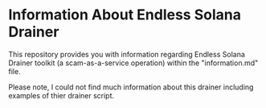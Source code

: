 # Information About Endless Solana Drainer 

This repository provides you with information regarding Endless Solana Drainer toolkit (a scam-as-a-service operation) within the "information.md" file.

Please note, I could not find much information about this drainer including examples of thier drainer script.
